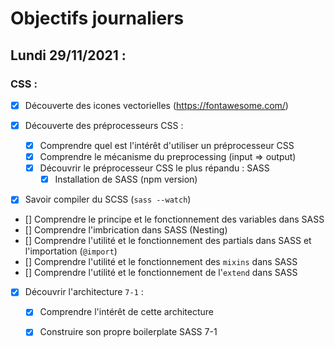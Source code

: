 # Objectifs journaliers

## Lundi 29/11/2021 :


### CSS : 

  * [X] Découverte des icones vectorielles (https://fontawesome.com/)
  
  * [X] Découverte des préprocesseurs CSS :
    * [X] Comprendre quel est l'intérêt d'utiliser un préprocesseur CSS 
    * [X] Comprendre le mécanisme du preprocessing (input => output)
    * [X] Découvrir le préprocesseur CSS le plus répandu : SASS
      * [X] Installation de SASS (npm version)
  
  * [X] Savoir compiler du SCSS (`sass --watch`)
  * [] Comprendre le principe et le fonctionnement des variables dans SASS
  * [] Comprendre l'imbrication dans SASS (Nesting)
  * [] Comprendre l'utilité et le fonctionnement des partials dans SASS et l'importation (`@import`)
  * [] Comprendre l'utilité et le fonctionnement des `mixins` dans SASS
  * [] Comprendre l'utilité et le fonctionnement de l'`extend` dans SASS
  
  * [X] Découvrir l'architecture `7-1` :
    * [X] Comprendre l'intérêt de cette architecture
    * [X] Construire son propre boilerplate SASS 7-1

